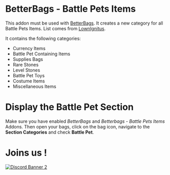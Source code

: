 # BetterBags - Battle Pets Items
This addon must be used with [BetterBags](https://www.curseforge.com/wow/addons/better-bags). It creates a new category for all Battle Pets Items. List comes from [LownIgnitus](https://www.curseforge.com/wow/addons/adibags-battle-pet-items).

It contains the following categories: 
- Currency Items
- Battle Pet Containing Items
- Supplies Bags
- Rare Stones
- Level Stones
- Battle Pet Toys
- Costume Items
- Miscellaneous Items

# Display the Battle Pet Section
Make sure you have enabled *BetterBags* and *Betterbags - Battle Pets Items* Addons. Then open your bags, click on the bag icon, navigate to the **Section Categories** and check **Battle Pet**.

# Joins us !
[![Discord Banner 2](https://discordapp.com/api/guilds/1063213796845428876/widget.png?style=banner2)](https://discord.gg/a6DQuK8hV7)
